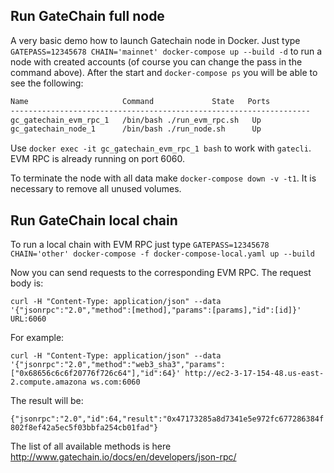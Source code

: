 ## Run GateChain full node

A very basic demo how to launch Gatechain node in Docker. Just type `GATEPASS=12345678 CHAIN='mainnet' docker-compose up --build -d`
to run a node with created accounts (of course you can change the pass in the command above). 
After the start and `docker-compose ps` you will be able to see the following:
```bash
Name                     Command             State   Ports
-------------------------------------------------------------------
gc_gatechain_evm_rpc_1   /bin/bash ./run_evm_rpc.sh   Up           
gc_gatechain_node_1      /bin/bash ./run_node.sh      Up
```
Use `docker exec -it gc_gatechain_evm_rpc_1 bash` to work with `gatecli`. 
EVM RPC is already running on port 6060.

To terminate the node with all data make `docker-compose down -v -t1`. It is necessary to remove all unused volumes.

## Run GateChain local chain

To run a local chain with EVM RPC just type `GATEPASS=12345678 CHAIN='other' docker-compose -f docker-compose-local.yaml up --build`

Now you can send requests to the corresponding EVM RPC. The request body is:

`curl -H "Content-Type: application/json" --data '{"jsonrpc":"2.0","method":[method],"params":[params],"id":[id]}' URL:6060`

For example:

`curl -H "Content-Type: application/json" --data '{"jsonrpc":"2.0","method":"web3_sha3","params":["0x68656c6c6f20776f726c64"],"id":64}' http://ec2-3-17-154-48.us-east-2.compute.amazona ws.com:6060`

The result will be:

`{"jsonrpc":"2.0","id":64,"result":"0x47173285a8d7341e5e972fc677286384f802f8ef42a5ec5f03bbfa254cb01fad"}`

The list of all available methods is here http://www.gatechain.io/docs/en/developers/json-rpc/
